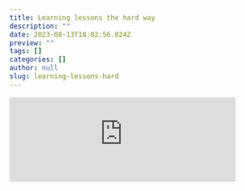 ```yaml
---
title: Learning lessons the hard way
description: ""
date: 2023-08-13T18:02:56.024Z
preview: ""
tags: []
categories: []
author: null
slug: learning-lessons-hard
---
```


<iframe src="https://mastodontech.de/@larnius/110883661308278356/embed" class="mastodon-embed" style="max-width: 100%; border: 0" width="400" allowfullscreen="allowfullscreen"></iframe><script src="https://mastodontech.de/embed.js" async="async"></script>